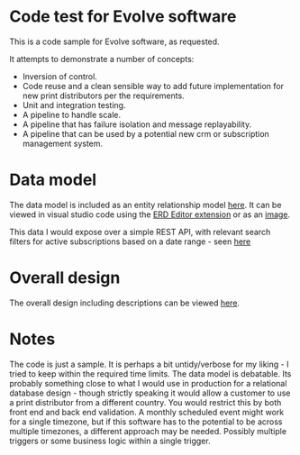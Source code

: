 # Code test for Evolve software
This is a code sample for Evolve software, as requested.  

It attempts to demonstrate a number of concepts:  
* Inversion of control.  
* Code reuse and a clean sensible way to add future implementation for new print distributors per the requirements.  
* Unit and integration testing.  
* A pipeline to handle scale.  
* A pipeline that has failure isolation and message replayability.  
* A pipeline that can be used by a potential new crm or subscription management system.  

# Data model
The data model is included as an entity relationship model [here](https://github.com/dddenzel/Acme.CodeTest/blob/main/DataModel.vuerd.json). It can be viewed in visual studio code using the [ERD Editor extension](https://marketplace.visualstudio.com/items?itemName=dineug.vuerd-vscode) or as an [image](https://s3.ap-southeast-2.amazonaws.com/codetest.public/DbModel.png).  
  
This data I would expose over a simple REST API, with relevant search filters for active subscriptions based on a date range - seen [here](https://s3.ap-southeast-2.amazonaws.com/codetest.public/Api.PNG)

# Overall design
The overall design including descriptions can be viewed [here](https://s3.ap-southeast-2.amazonaws.com/codetest.public/CodeDesign.png).

# Notes
The code is just a sample. It is perhaps a bit untidy/verbose for my liking - I tried to keep within the required time limits.
The data model is debatable. Its probably something close to what I would use in production for a relational database design - though strictly speaking it would allow a customer to use a print distributor from a different country. You would restrict this by both front end and back end validation.
A monthly scheduled event might work for a single timezone, but if this software has to the potential to be across multiple timezones, a different approach may be needed. Possibly multiple triggers or some business logic within a single trigger.
  
